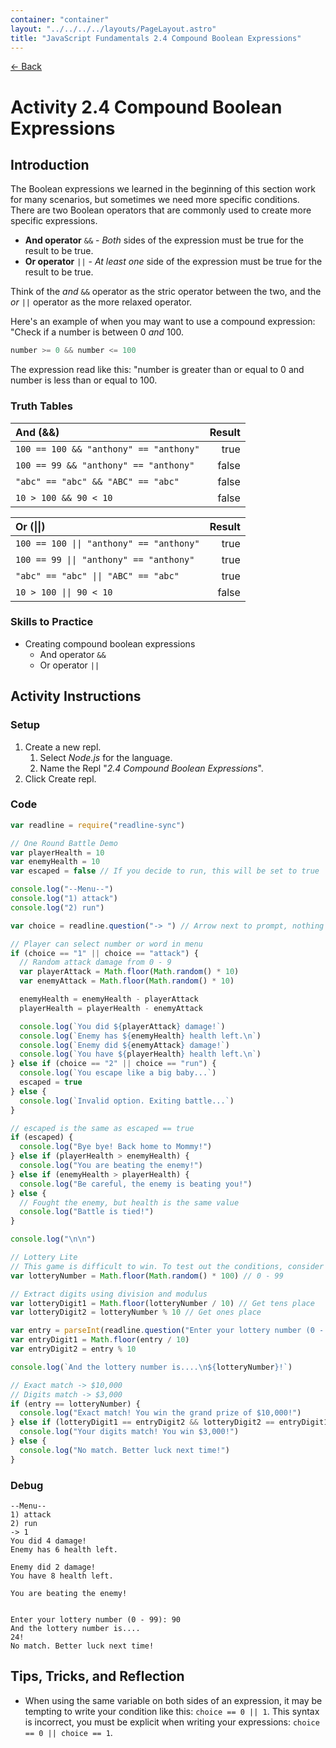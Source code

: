 ```yaml
---
container: "container"
layout: "../../../../layouts/PageLayout.astro"
title: "JavaScript Fundamentals 2.4 Compound Boolean Expressions"
---
```


[← Back](/comp-sci/javascript/)

# Activity 2.4 Compound Boolean Expressions

## Introduction

The Boolean expressions we learned in the beginning of this section work for many scenarios, but sometimes we need more specific conditions. There are two Boolean operators that are commonly used to create more specific expressions.

- **And operator** `&&` - _Both_ sides of the expression must be true for the result to be true.
- **Or operator** `||` - _At least one_ side of the expression must be true for the result to be true.

Think of the _and_ `&&` operator as the stric operator between the two, and the _or_ `||` operator as the more relaxed operator.

Here's an example of when you may want to use a compound expression: "Check if a number is between 0 _and_ 100.

```js
number >= 0 && number <= 100
```

The expression read like this: "number is greater than or equal to 0 and number is less than or equal to 100.

### Truth Tables

| **And (&&)**                           | **Result** |
| :------------------------------------- | ---------: |
| `100 == 100 && "anthony" == "anthony"` |       true |
| `100 == 99 && "anthony" == "anthony"`  |      false |
| `"abc" == "abc" && "ABC" == "abc"`     |      false |
| `10 > 100 && 90 < 10`                  |      false |

| **Or (\|\|)**                            | **Result** |
| :--------------------------------------- | ---------: |
| `100 == 100 \|\| "anthony" == "anthony"` |       true |
| `100 == 99 \|\| "anthony" == "anthony"`  |       true |
| `"abc" == "abc" \|\| "ABC" == "abc"`     |       true |
| `10 > 100 \|\| 90 < 10`                  |      false |

### Skills to Practice

- Creating compound boolean expressions
  - And operator `&&`
  - Or operator `||`

## Activity Instructions

### Setup

1. Create a new repl.
   1. Select _Node.js_ for the language.
   2. Name the Repl "_2.4 Compound Boolean Expressions_".
2. Click Create repl.

### Code

```javascript
var readline = require("readline-sync")

// One Round Battle Demo
var playerHealth = 10
var enemyHealth = 10
var escaped = false // If you decide to run, this will be set to true

console.log("--Menu--")
console.log("1) attack")
console.log("2) run")

var choice = readline.question("-> ") // Arrow next to prompt, nothing special

// Player can select number or word in menu
if (choice == "1" || choice == "attack") {
  // Random attack damage from 0 - 9
  var playerAttack = Math.floor(Math.random() * 10)
  var enemyAttack = Math.floor(Math.random() * 10)

  enemyHealth = enemyHealth - playerAttack
  playerHealth = playerHealth - enemyAttack

  console.log(`You did ${playerAttack} damage!`)
  console.log(`Enemy has ${enemyHealth} health left.\n`)
  console.log(`Enemy did ${enemyAttack} damage!`)
  console.log(`You have ${playerHealth} health left.\n`)
} else if (choice == "2" || choice == "run") {
  console.log(`You escape like a big baby...`)
  escaped = true
} else {
  console.log(`Invalid option. Exiting battle...`)
}

// escaped is the same as escaped == true
if (escaped) {
  console.log("Bye bye! Back home to Mommy!")
} else if (playerHealth > enemyHealth) {
  console.log("You are beating the enemy!")
} else if (enemyHealth > playerHealth) {
  console.log("Be careful, the enemy is beating you!")
} else {
  // Fought the enemy, but health is the same value
  console.log("Battle is tied!")
}

console.log("\n\n")

// Lottery Lite
// This game is difficult to win. To test out the conditions, consider temporarily lowering the range.
var lotteryNumber = Math.floor(Math.random() * 100) // 0 - 99

// Extract digits using division and modulus
var lotteryDigit1 = Math.floor(lotteryNumber / 10) // Get tens place
var lotteryDigit2 = lotteryNumber % 10 // Get ones place

var entry = parseInt(readline.question("Enter your lottery number (0 - 99): "))
var entryDigit1 = Math.floor(entry / 10)
var entryDigit2 = entry % 10

console.log(`And the lottery number is....\n${lotteryNumber}!`)

// Exact match -> $10,000
// Digits match -> $3,000
if (entry == lotteryNumber) {
  console.log("Exact match! You win the grand prize of $10,000!")
} else if (lotteryDigit1 == entryDigit2 && lotteryDigit2 == entryDigit1) {
  console.log("Your digits match! You win $3,000!")
} else {
  console.log("No match. Better luck next time!")
}
```

### Debug

```
--Menu--
1) attack
2) run
-> 1
You did 4 damage!
Enemy has 6 health left.

Enemy did 2 damage!
You have 8 health left.

You are beating the enemy!


Enter your lottery number (0 - 99): 90
And the lottery number is....
24!
No match. Better luck next time!
```

## Tips, Tricks, and Reflection

- When using the same variable on both sides of an expression, it may be tempting to write your condition like this: `choice == 0 || 1`. This syntax is incorrect, you must be explicit when writing your expressions: `choice == 0 || choice == 1`.
